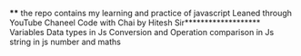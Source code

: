 **********\*\*********** the repo contains my learning and practice of javascript Leaned through YouTube Chaneel Code with Chai by Hitesh Sir********\*\*\*********
Variables
Data types in Js
Conversion and Operation
comparison in Js
string in js
number and maths
